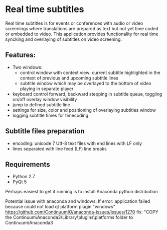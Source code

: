 
Real time subtitles
======


Real time subtitles is for events or conferences with audio or video screenings where translations are prepared as text but not yet time coded or embedded to video.
This application provides functionality for real time syncking and overlaying of subtitles on video screening.

Features:
-------

* Two windows:
  * control window with context view: current subtitle highlighted in the context of previous and upcoming subtitle lines
  * subtitle window which may be overlayed to the bottom of video playing in separate player
* keyboard control forward, backward stepping in subtitle queue, toggling on/off overlay window visibility
* jump to defined subtitle line
* settings for size, color and positioning of overlaying subtitles window
* logging subtitle times for timecoding

Subtitle files preparation
-------

* encoding: unicode 7 Utf-8 text files with end lines with LF only
* lines separated with line feed (LF)  line breaks

Requirements
-------
* Python 2.7
* PyQt 5

Perhaps easiest to get it running is to install Anaconda python distribution


Potential issue with anaconda and windows:
If error: application failed because could not load qt platform plugin "windows"
 https://github.com/ContinuumIO/anaconda-issues/issues/1270
fix:  "COPY the Continuum\Anaconda3\Library\plugins\platforms
folder to Continuum\Anaconda3
